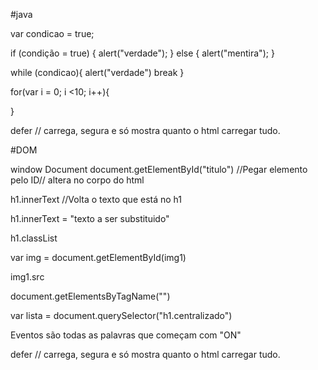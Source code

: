 #java

var condicao = true;

if (condição = true) {
  alert("verdade");
} else {
  alert("mentira");
}


while (condicao){
  alert("verdade")
  break
}


for(var i = 0; i <10; i++){
  
}

defer // carrega, segura e só mostra quanto o html carregar tudo.

#DOM

window
Document
document.getElementById("titulo") //Pegar elemento pelo ID// altera no corpo do html

h1.innerText //Volta o texto que está no h1

h1.innerText = "texto a ser substituido"

h1.classList

var img = document.getElementById(img1)

img1.src

document.getElementsByTagName("")

var lista = document.querySelector("h1.centralizado")

Eventos são todas as palavras que começam com "ON"

defer // carrega, segura e só mostra quanto o html carregar tudo.
